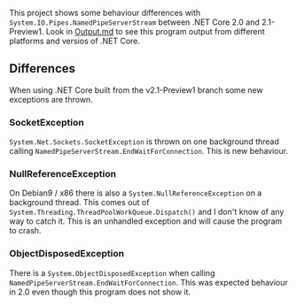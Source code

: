 ﻿This project shows some behaviour differences with `System.IO.Pipes.NamedPipeServerStream` between .NET Core 2.0 and 2.1-Preview1.
Look in [Output.md](https://github.com/liserdarts/NamedPipeServerStreamTest/blob/master/Output.md) to see this program output from different platforms and versios of .NET Core.

## Differences

When using .NET Core built from the v2.1-Preview1 branch some new exceptions are thrown.

### SocketException
`System.Net.Sockets.SocketException` is thrown on one background thread calling `NamedPipeServerStream.EndWaitForConnection`.
This is new behaviour.

### NullReferenceException
On Debian9 / x86 there is also a `System.NullReferenceException` on a background thread.
This comes out of `System.Threading.ThreadPoolWorkQueue.Dispatch()` and I don't know of any way to catch it.
This is an unhandled exception and will cause the program to crash.

### ObjectDisposedException
There is a `System.ObjectDisposedException` when calling `NamedPipeServerStream.EndWaitForConnection`.
This was expected behaviour in 2.0 even though this program does not show it.